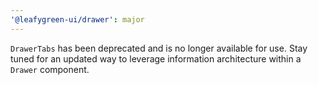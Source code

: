 ```yaml
---
'@leafygreen-ui/drawer': major
---
```


`DrawerTabs` has been deprecated and is no longer available for use. Stay tuned for an updated way to leverage information architecture within a `Drawer` component.
